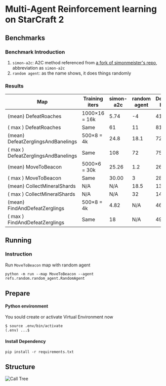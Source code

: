 # Multi-Agent Reinforcement learning on StarCraft 2 

## Benchmarks

### Benchmark Introduction
1. `simon-a2c`: A2C method referenced from [a fork of simonmeister's repo](https://github.com/starcraft2-ai/simon-a2c), abbreviation as `simon-a2c`
2. `random agent`: as the name shows, it does things randomly

### Results
| Map | Training iters | simon-a2c | random agent | DeepMind human |
| --- | --- | --- | --- | --- |
| (mean) DefeatRoaches | 1000×16 = 16k | 5.74 | -4 | 41 |
| ( max ) DefeatRoaches | Same | 61 | 11 | 81 |
| (mean) DefeatZerglingsAndBanelings | 500×8 = 4k | 24.8 | 18.1  |  729 |
| ( max ) DefeatZerglingsAndBanelings | Same | 108 |72| 757 |
| (mean) MoveToBeacon | 5000×6 = 30k | 25.26 | 1.2 | 26 |
| ( max ) MoveToBeacon | Same | 30.00 | 3 | 28 |
| (mean) CollectMineralShards | N/A | N/A | 18.5 | 133 |
| ( max ) CollectMineralShards | N/A | N/A | 32 | 142 |
| (mean) FindAndDefeatZerglings | 500×8 = 4k | 4.82 | N/A | 46 |
| ( max ) FindAndDefeatZerglings | Same | 18 | N/A | 49 |

## Running
### Instruction
Run `MoveToBeacon` map with random agent
```shell
python -m run --map MoveToBeacon --agent refs.random.random_agent.RandomAgent
```

## Prepare

#### Python environment
You sould create or activate Virtual Environment now
```
$ source .env/bin/activate
(.env) ...$ 
```
#### Install Dependency
```
pip install -r requirements.txt
```

## Structure
![Call Tree](https://github.com/starcraft2-ai/rl-battle/raw/master/assets/Call%20Tree.png)

